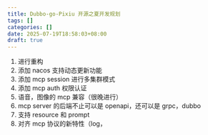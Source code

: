 ```yaml
---
title: Dubbo-go-Pixiu 开源之夏开发规划
tags: []
categories: []
date: 2025-07-19T18:58:03+08:00
draft: true
---
```

1. 进行重构
2. 添加 nacos 支持动态更新功能
3. 添加 mcp session 进行多集群模式
4. 添加 mcp auth 权限认证
5. 语音，图像的 mcp 兼容（很晚进行）
6. mcp server 的后端不止可以是 openapi，还可以是 grpc，dubbo
7. 支持 resource 和 prompt
8. 对齐 mcp 协议的新特性（log，